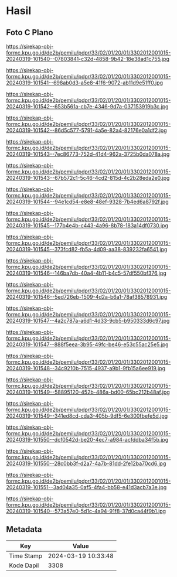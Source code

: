 # Hasil

## Foto C Plano

https://sirekap-obj-formc.kpu.go.id/de2b/pemilu/pdpr/33/02/01/20/01/3302012001015-20240319-101540--07803841-c32d-4858-9b42-18e38ad1c755.jpg

https://sirekap-obj-formc.kpu.go.id/de2b/pemilu/pdpr/33/02/01/20/01/3302012001015-20240319-101541--698ab0d3-a5e8-41f6-9072-ab11d9e51ff0.jpg

https://sirekap-obj-formc.kpu.go.id/de2b/pemilu/pdpr/33/02/01/20/01/3302012001015-20240319-101542--653b561a-cb7e-4346-9d7a-037153919b3c.jpg

https://sirekap-obj-formc.kpu.go.id/de2b/pemilu/pdpr/33/02/01/20/01/3302012001015-20240319-101542--86d5c577-5791-4a5e-82a4-82176e0a1df2.jpg

https://sirekap-obj-formc.kpu.go.id/de2b/pemilu/pdpr/33/02/01/20/01/3302012001015-20240319-101543--7ec86773-752d-41d4-962a-3725b0da078a.jpg

https://sirekap-obj-formc.kpu.go.id/de2b/pemilu/pdpr/33/02/01/20/01/3302012001015-20240319-101543--67b572c1-5c46-4cd2-815d-4c2b28eda2e0.jpg

https://sirekap-obj-formc.kpu.go.id/de2b/pemilu/pdpr/33/02/01/20/01/3302012001015-20240319-101544--94e1cd54-e8e8-48ef-9328-7b4ed6a8792f.jpg

https://sirekap-obj-formc.kpu.go.id/de2b/pemilu/pdpr/33/02/01/20/01/3302012001015-20240319-101545--177b4e4b-c443-4a96-8b78-183a14df0730.jpg

https://sirekap-obj-formc.kpu.go.id/de2b/pemilu/pdpr/33/02/01/20/01/3302012001015-20240319-101545--373fcd82-fb5a-4d09-aa38-839232fa6541.jpg

https://sirekap-obj-formc.kpu.go.id/de2b/pemilu/pdpr/33/02/01/20/01/3302012001015-20240319-101546--146ba7db-40a4-4b11-b4c5-57df550bf376.jpg

https://sirekap-obj-formc.kpu.go.id/de2b/pemilu/pdpr/33/02/01/20/01/3302012001015-20240319-101546--5ed726eb-1509-4d2a-b6a1-78af38578931.jpg

https://sirekap-obj-formc.kpu.go.id/de2b/pemilu/pdpr/33/02/01/20/01/3302012001015-20240319-101547--4a2c787a-a6d1-4d33-9cb5-b950333d6c97.jpg

https://sirekap-obj-formc.kpu.go.id/de2b/pemilu/pdpr/33/02/01/20/01/3302012001015-20240319-101547--888f5eea-3b95-49fc-be46-e53c55ac25e5.jpg

https://sirekap-obj-formc.kpu.go.id/de2b/pemilu/pdpr/33/02/01/20/01/3302012001015-20240319-101548--34c9210b-7515-4937-a9b1-9fb15a6ee919.jpg

https://sirekap-obj-formc.kpu.go.id/de2b/pemilu/pdpr/33/02/01/20/01/3302012001015-20240319-101549--58895120-452b-486a-bd00-65bc212b48af.jpg

https://sirekap-obj-formc.kpu.go.id/de2b/pemilu/pdpr/33/02/01/20/01/3302012001015-20240319-101549--341ed8cd-cda3-405b-9df5-6e300fbefe5d.jpg

https://sirekap-obj-formc.kpu.go.id/de2b/pemilu/pdpr/33/02/01/20/01/3302012001015-20240319-101550--dcf0542d-be20-4ec7-a984-acfddba34f5b.jpg

https://sirekap-obj-formc.kpu.go.id/de2b/pemilu/pdpr/33/02/01/20/01/3302012001015-20240319-101550--28c0bb3f-d2a7-4a7b-81dd-2fe12ba70cd6.jpg

https://sirekap-obj-formc.kpu.go.id/de2b/pemilu/pdpr/33/02/01/20/01/3302012001015-20240319-101551--3ad04a35-0af5-4fa4-bb58-e41d3acb7a3e.jpg

https://sirekap-obj-formc.kpu.go.id/de2b/pemilu/pdpr/33/02/01/20/01/3302012001015-20240319-101540--573a57e0-5d1c-4a94-91f8-37d0ca44f9b1.jpg


## Metadata

| Key        | Value               |
| ---------- | ------------------- |
| Time Stamp | 2024-03-19 10:33:48 |
| Kode Dapil | 3308                |




